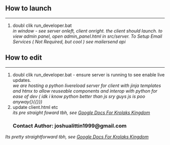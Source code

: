<h2>How to launch</h2>
<hr>
<ol>
  <li>doubl clik run_developer.bat </li>
  <i>in window - see server onleft, client onright. the client should launch. to view admin panel, open admin_panel.html in src/server. To Setup Email Services ( Not Required, but cool ) see mailersend api</i>
</ol>
<h2>How to edit</h2>
<hr>
<ol>
  <li>doubl clik run_developer.bat - ensure server is running to see enable live updates.</li>
  <i>we are hosting a python livereload server for client with jinja templates and htmx to allow reuseable components and 
    interop with python for ease of dev ( idk i know python better than js sry guys js is poo anyway{}{{}}) 
  </i>
  <li>update client.html etc</li>
  <i>its pre straight foward tbh, see <a href="https://docs.google.com/document/d/12K5cjkujYt-3dJ0ex2gKlLU8HsPPKj0ymg7BpK73OQQ/edit?usp=sharing" target="_blank"  rel="noopener noreferrer"> Google Docs For Krolaks Kingdom </a> </i>

  <h3> Contact Author: joshualittin1999@gmail.com</h3>
</ol>
<!DOCTYPE html>
<html>
<body>
	<p>
		<i>Its pretty straightforward tbh, see 
			<a href="https://google.com" target="_blank" rel="noopener noreferrer">Google Docs For Krolaks Kingdom</a>
		</i>
	</p>
</body>
</html>
